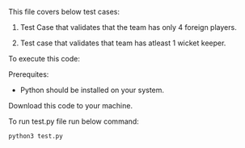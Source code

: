 This file covers below test cases:

 1. Test Case that validates that the team has only 4 foreign players.
 
 2. Test case that validates that team has atleast 1 wicket keeper.

To execute this code:

Prerequites:

* Python should be installed on your system.
      
Download this code to your machine.

To run test.py file run below command:
        
    python3 test.py
    
